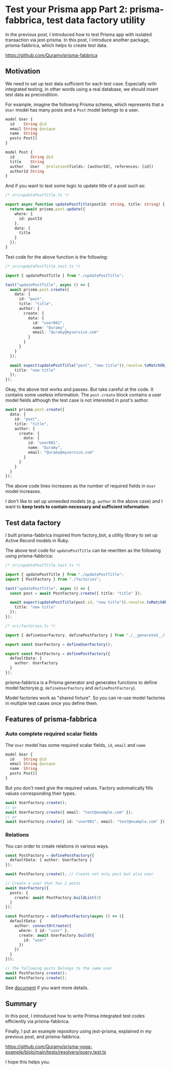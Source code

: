 # Test your Prisma app Part 2: prisma-fabbrica, test data factory utility

In the previous post, I introduced how to test Prisma app with isolated transaction via jest-prisma.
In this post, I introduce another package, prisma-fabbrica, which helps to create test data.

https://github.com/Quramy/prisma-fabbrica

## Motivation

We need to set up test data sufficient for each test case. Especially with integrated testing, in other words using a real database, we should insert test data as precondition.

For example, imagine the following Prisma schema, which represents that a `User` model has many posts and a `Post` model belongs to a user.

```graphql
model User {
  id    String @id
  email String @unique
  name  String
  posts Post[]
}

model Post {
  id       String @id
  title    String
  author   User   @relation(fields: [authorId], references: [id])
  authorId String
}
```

And if you want to test some logic to update title of a post such as:

```ts
/* src/updatePostTitle.ts */

export async function updatePostTitle(postId: string, title: string) {
  return await prisma.post.update({
    where: {
      id: postId
    },
    data: {
      title
    }
  });
}
```

Test code for the above function is the following:

```ts
/* src/updatePostTitle.test.ts */

import { updatePostTitle } from "./updatePostTitle";

test("updatePostTitle", async () => {
  await prisma.post.create({
    data: {
      id: "post",
      title: "title",
      author: {
        create: {
          data: {
            id: "user001",
            name: "Quramy",
            email: "Quramy@myservice.com"
          }
        }
      }
    }
  });

  await expect(updatePostTitle("post", "new title")).resolve.toMatchObject({
    title: "new title"
  });
});
```

Okay, the above test works and passes. But take careful at the code. It contains some useless information.
The `post.create` block contains a user model fields although the test case is not interested in post's author.

```ts
await prisma.post.create({
  data: {
    id: "post",
    title: "title",
    author: {
      create: {
        data: {
          id: "user001",
          name: "Quramy",
          email: "Quramy@myservice.com"
        }
      }
    }
  }
});
```

The above code lines increases as the number of required fields in `User` model increases.

I don't like to set up unneeded models (e.g. `author` in the above case) and I want to **keep tests to contain necessary and sufficient information**.

## Test data factory

I built prisma-fabbrica inspired from factory_bot, a utility library to set up Active Record models in Ruby.

The above test code for `updatePostTitle` can be rewritten as the following using prisma-fabbrica:

```ts
/* src/updatePostTitle.test.ts */

import { updatePostTitle } from "./updatePostTitle";
import { PostFactory } from "./factories";

test("updatePostTitle", async () => {
  const post = await PostFactory.create({ title: "title" });

  await expect(updatePostTitle(post.id, "new title")).resolve.toMatchObject({
    title: "new title"
  });
});
```

```ts
/* src/factories.ts */

import { defineUserFactory, definePostFactory } from "./__generated__/fabbrica";

export const UserFactory = defineUserFactory();

export const PostFactory = definePostFactory({
  defaultData: {
    author: UserFactory
  }
});
```

prisma-fabbrica is a Prisma generator and generates functions to define model factory(e.g. `defineUserFactory` and `definePostFactory`).

Model factories work as "shared fixture". So you can re-use model factories in multiple test cases once you define them.

## Features of prisma-fabbrica

### Auto complete required scalar fields

The `User` model has some required scalar fields, `id`, `email` and `name`

```graphql
model User {
  id    String @id
  email String @unique
  name  String
  posts Post[]
}
```

But you don't need give the required values. Factory automatically fills values corresponding their types.

```ts
await UserFactory.create();
// or
await UserFactory.create({ email: "test@example.com" });
// or
await UserFactory.create({ id: "user001", email: "test@example.com" });
```

### Relations

You can order to create relations in various ways.

```ts
const PostFactory = definePostFactory({
  defaultData: { author: UserFactory }
});

await PostFactory.create(); // Create not only post but also user
```

```ts
// Create a user that has 2 posts
await UserFactory({
  posts: {
    create: await PostFactory.buildList(2)
  }
});
```

```ts
const PostFactory = definePostFactory(async () => ({
  defaultData: {
    author: connectOrCreate({
      where: { id: "user" },
      create: await UserFactory.build({
        id: "user"
      })
    })
  }
}));

// The following posts belongs to the same user
await PostFactory.create();
await PostFactory.create();
```

See [document](https://github.com/Quramy/prisma-fabbrica#usage-of-factories) if you want more details.

## Summary

In this post, I introduced how to write Primsa integrated test codes efficiently via prisma-fabbrica.

Finally, I put an example repository using jest-prisma, explained in my previous post, and prisma-fabbrica.

https://github.com/Quramy/prisma-yoga-example/blob/main/tests/resolvers/query.test.ts

I hope this helps you.
